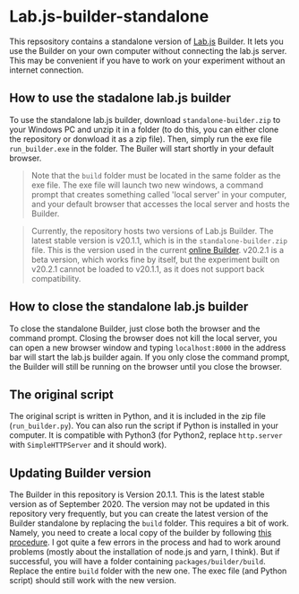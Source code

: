 # Lab.js-builder-standalone

This repsository contains a standalone version of [Lab.js](https://lab.js.org/) Builder. It lets you use the Builder on your own computer without connecting the lab.js server. This may be convenient if you have to work on your experiment without an internet connection. 

## How to use the stadalone lab.js builder
To use the standalone lab.js builder, download `standalone-builder.zip` to your Windows PC and unzip it in a folder (to do this, you can either clone the repository or donwload it as a zip file). Then, simply run the exe file `run_builder.exe` in the folder. The Builer will start shortly in your default browser. 

>Note that the `build` folder must be located in the same folder as the exe file. The exe file will launch two new windows, a command prompt that creates something called 'local server' in your computer, and your default browser that accesses the local server and hosts the Builder.

>Currently, the repository hosts two versions of Lab.js Builder. The latest stable version is v20.1.1, which is in the `standalone-builder.zip` file. This is the version used in the current [online Builder](https://labjs.felixhenninger.com/). v20.2.1 is a beta version, which works fine by itself, but the experiment built on v20.2.1 cannot be loaded to v20.1.1, as it does not support back compatibility.

## How to close the standalone lab.js builder
To close the standalone Builder, just close both the browser and the command prompt. Closing the browser does not kill the local server, you can open a new browser window and typing `localhost:8000` in the address bar will  start the lab.js builder again. If you only close the command prompt, the Builder will still be running on the browser until you close the browser.

## The original script
The original script is written in Python, and it is included in the zip file (`run_builder.py`). You can also run the script if Python is installed in your computer. It is compatible with Python3 (for Python2, replace `http.server` with `SimpleHTTPServer` and it should work).

## Updating Builder version
The Builder in this repository is Version 20.1.1. This is the latest stable version as of September 2020. The version may not be updated in this repository very frequently, but you can create the latest version of the Builder standalone by replacing the `build` folder. This requires a bit of work. Namely, you need to create a local copy of the builder by following [this procedure](https://labjs.readthedocs.io/en/latest/meta/contribute/build.html). I got quite a few errors in the process and had to work around problems (mostly about the installation of node.js and yarn, I think). But if successful, you will have a folder containing `packages/builder/build`. Replace the entire `build` folder with the new one. The exec file (and Python script) should still work with the new version.

